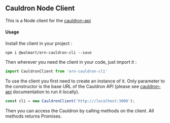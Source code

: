 ## Cauldron Node Client

This is a Node client for the [cauldron-api](https://gecgithub01.walmart.com/Electrode-Mobile-Platform/cauldron-api)

#### Usage

Install the client in your project :

`npm i @walmart/ern-cauldron-cli --save`

Then wherever you need the client in your code, just import it :

```javascript
import CauldronClient from 'ern-cauldron-cli'
```

To use the client you first need to create an instance of it. Only parameter to the constructor is the base URL of the Cauldron API (please see [cauldron-api](https://gecgithub01.walmart.com/Electrode-Mobile-Platform/cauldron-api) documentation to run it locally).

```javascript
const cli = new CauldronClient('http:///localhost:3000');
```

Then you can access the Cauldron by calling methods on the client. All methods returns Promises.
